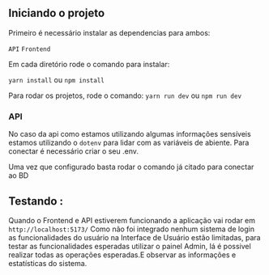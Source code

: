 ## Iniciando o projeto
Primeiro é necessário instalar as dependencias para ambos:

`API`
`Frontend`

Em cada diretório rode o comando para instalar:

`yarn install`
ou
`npm install`

Para rodar os projetos, rode o comando:
`yarn run dev`
ou
`npm run dev`

### API
No caso da api como estamos utilizando algumas informações sensíveis estamos utilizando o `dotenv` para lidar com as variáveis de abiente.
Para conectar é necessário criar o seu .env. 

Uma vez que configurado basta rodar o comando já citado para conectar ao BD

## Testando : 
Quando o Frontend e API estiverem funcionando a aplicação vai rodar em `http://localhost:5173/`
Como não foi integrado nenhum sistema de login as funcionalidades do usuário na Interface de Usuário estão limitadas, para testar as funcionalidades esperadas utilizar o painel Admin, lá é possivel realizar todas as operações esperadas.E observar as informações e estatísticas do sistema.
